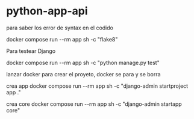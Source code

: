 # python-app-api

para saber los error de syntax en el codido

 docker compose run --rm app sh -c "flake8"
 

 Para testear Django

 docker compose run --rm app sh -c "python manage.py test"

lanzar docker para crear el proyeto, docker se para y se borra

crea app 
docker compose run --rm app sh -c "django-admin startproject app ."

crea core
docker compose run --rm app sh -c "django-admin startapp core"

